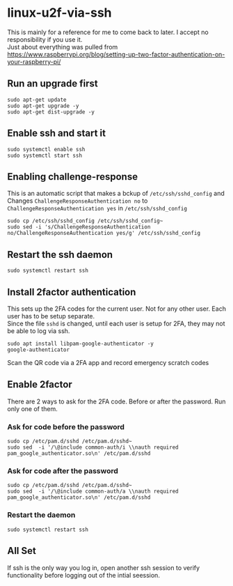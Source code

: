 # linux-u2f-via-ssh
This is mainly for a reference for me to come back to later.  I accept no responsibility if you use it.<br>
Just about everything was pulled from https://www.raspberrypi.org/blog/setting-up-two-factor-authentication-on-your-raspberry-pi/

## Run an upgrade first
```shell
sudo apt-get update
sudo apt-get upgrade -y
sudo apt-get dist-upgrade -y
```

## Enable ssh and start it
```shell
sudo systemctl enable ssh
sudo systemctl start ssh
```

## Enabling challenge-response
This is an automatic script that makes a bckup of `/etc/ssh/sshd_config`
and Changes `ChallengeResponseAuthentication no` to `ChallengeResponseAuthentication yes` in `/etc/ssh/sshd_config`
```shell
sudo cp /etc/ssh/sshd_config /etc/ssh/sshd_config~
sudo sed -i 's/ChallengeResponseAuthentication no/ChallengeResponseAuthentication yes/g' /etc/ssh/sshd_config
```

## Restart the ssh daemon
```shell
sudo systemctl restart ssh
```

## Install 2factor authentication
This sets up the 2FA codes for the current user.  Not for any other user.  Each user has to be setup separate.  
Since the file `sshd` is changed, until each user is setup for 2FA, they may not be able to log via ssh.
```shell
sudo apt install libpam-google-authenticator -y
google-authenticator
```
Scan the QR code via a 2FA app and record emergency scratch codes


## Enable 2factor
There are 2 ways to ask for the 2FA code.  Before or after the password.  Run only one of them.
### Ask for code before the password
```shell
sudo cp /etc/pam.d/sshd /etc/pam.d/sshd~
sudo sed  -i '/\@include common-auth/i \\nauth required pam_google_authenticator.so\n' /etc/pam.d/sshd
```
### Ask for code after the password
```shell
sudo cp /etc/pam.d/sshd /etc/pam.d/sshd~
sudo sed  -i '/\@include common-auth/a \\nauth required pam_google_authenticator.so\n' /etc/pam.d/sshd
```

### Restart the daemon
```shell
sudo systemctl restart ssh
```

## All Set
If ssh is the only way you log in, open another ssh session to verify functionality before logging out of the intial seession.
